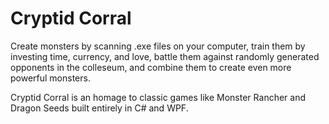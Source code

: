 # Cryptid Corral
Create monsters by scanning .exe files on your computer, train them by investing time, currency, and love, battle them against randomly generated opponents in the colleseum, and combine them to create even more powerful monsters.

Cryptid Corral is an homage to classic games like Monster Rancher and Dragon Seeds built entirely in C# and WPF.

